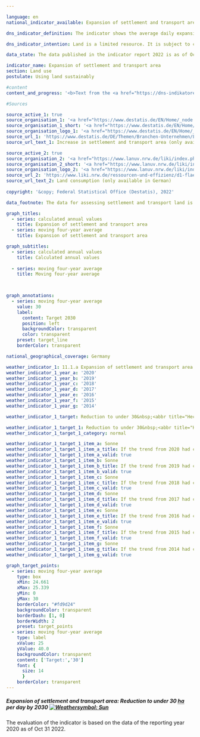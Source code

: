 ```yaml
---

language: en    
national_indicator_available: Expansion of settlement and transport area    

dns_indicator_definition: The indicator shows the average daily expansion of the area used for settlement and transport infrastructure in hectares per day.    

dns_indicator_intention: Land is a limited resource. It is subject to competition from various interests, including agriculture and forestry, settlement and transport, nature conservation, resource extraction and energy generation. The development of additional land for settlement and transport purposes is to be limited to an average of less than 30&nbsp;hectares per day by 2030. The goal is to establish a closed-loop land-use regime by 2050, meaning that, in net terms, no additional area will be developed for the purposes of settlement or transport.    

data_state: The data published in the indicator report 2022 is as of Oct 31 2022. The data shown on this platform is updated regularly, so that more current data may be available online than published in the <a href="https://dns-indikatoren.de/assets/publications/reports/en/2022.pdf">indicator report 2022</a>.    

indicator_name: Expansion of settlement and transport area    
section: Land use    
postulate: Using land sustainably    

#content     
content_and_progress: '<b>Text from the <a href="https://dns-indikatoren.de/assets/publications/reports/en/2021.pdf">Indicator Report 2021&nbsp;</a></b><br><br>Settlement and transport area should not be equated with sealed land. Settlement land includes areas used for residential building, industry and commerce, public facilities, recreational amenities or cemeteries. It also covers land used for surface or sub-surface mining. However, mining land is not counted in the calculations for this indicator, as it ends up being reclaimed for other uses in the long term (<abbr title="for example (exempli gratia)">e.g.</abbr> as renaturalised post-mining landscapes). Transport area is made up of four subcategories: road transport, rail, aviation and shipping. The indicator therefore refers not only to sealed areas but also to undeveloped and unsealed land. These include, for example, domestic gardens, parks and other green spaces. As calculated in the environmental economic accounts compiled by the Länder, the sealed share of their settlement and transport area is estimated at 45% on average (2017).<br><br>The indicator is derived from the area survey by type of actual use (official land-use statistics), which in turn is based on data from the official land register maintained by the Länder. Some areas of land have been reclassified in the official land register in recent years without any actual change in the way they are used. To balance out the effect this has on the statistics for any particular year, a four-year moving average is also shown, averaging out the year in question and the three preceding years. Moreover, the switch from the old to the new land-use classification system was completed in 2016, which affected the official land-use statistics such that the data for 2016&nbsp;are not directly comparable to those for previous years. It is for this reason that the overall indicator value for 2016&nbsp;is also not subdivided into types of settlement or transport use.<br><br>From 2000&nbsp;to 2018, 5,880&nbsp;<abbr title="Square kilometer">km²</abbr> of land was converted into settlement and transport area. This is equivalent to more than twice the area of Saarland. The majority, 84%, was converted into settlement land, while 16% went to accommodate transport infrastructure.<br><br>The four-year moving average of previously undeveloped areas newly converted to settlement or transport area continuously decreased throughout the time series, going from 129&nbsp;hectares per day in 2000&nbsp;down to 56&nbsp;hectares per day in 2018. Considered for each reporting year separately, the value for new settlement or transport area was lowest in 2016, at 51&nbsp;hectares per day. The figure has risen again since then, to 58&nbsp;hectares per day in 2018.<br><br>In 2018, the area of settlement or transport use amounted to 49,819&nbsp;<abbr title="Square kilometer">km²</abbr>, or 14% of the total area of Germany. The largest land types in Germany are agricultural land at 181,625&nbsp;<abbr title="Square kilometer">km²</abbr> (51%) followed by woodland at 106,546&nbsp;<abbr title="Square kilometer">km²</abbr> (30%).<br><br>Settlement and transport area grew by 565&nbsp;<abbr title="Square kilometer">km²</abbr> between 2016&nbsp;and 2018. Agricultural land shrank by 1,012&nbsp;<abbr title="Square kilometer">km²</abbr> during the same period, while woodland grew by 376&nbsp;<abbr title="Square kilometer">km²</abbr>. It can therefore be assumed that the increase in settlement and transport area was primarily at the expense of agricultural land.'    

#Sources    

source_active_1: true
source_organisation_1: '<a href="https://www.destatis.de/EN/Home/_node.html">Federal Statistical Office</a>'
source_organisation_1_short: '<a href="https://www.destatis.de/EN/Home/_node.html">Federal Statistical Office</a>'
source_organisation_logo_1: '<a href="https://www.destatis.de/EN/Home/_node.html"><img src="https://dnsUpgradeEnvironment.github.io/dns-indicators/public/OrgImgEn/destatis.png" alt="Federal Statistical Office" title=" Click here to visit the homepage of the organizationFederal Statistical Office" style="height:60px; width:148px; border: transparent"/></a>'
source_url_1: 'https://www.destatis.de/DE/Themen/Branchen-Unternehmen/Landwirtschaft-Forstwirtschaft-Fischerei/Flaechennutzung/Tabellen/anstieg-suv2.html'
source_url_text_1: Increase in settlement and transport area (only available in German)

source_active_2: true
source_organisation_2: '<a href="https://www.lanuv.nrw.de/liki/index.php">Länderinitiative Kernindikatoren</a>'
source_organisation_2_short: '<a href="https://www.lanuv.nrw.de/liki/index.php">Länderinitiative Kernindikatoren</a>'
source_organisation_logo_2: '<a href="https://www.lanuv.nrw.de/liki/index.php"><img src="https://dnsUpgradeEnvironment.github.io/dns-indicators/public/OrgImgEn/liki.png" alt="Länderinitiative Kernindikatoren" title=" Click here to visit the homepage of the organizationLänderinitiative Kernindikatoren" style="height:60px; width:148px; border: transparent"/></a>'
source_url_2: 'https://www.liki.nrw.de/ressourcen-und-effizienz/d1-flaechenverbrauch'
source_url_text_2: Land consumption (only available in German)
    
copyright: '&copy; Federal Statistical Office (Destatis), 2022'    

data_footnote: The data for assessing settlement and transport land is taken from the official survey of land. Since 2016, the survey has been based on <abbr title="Official land register information system">ALKIS</abbr>, the official land register information system. As a result, the possibilities of comparison with previous years  are limited and it is more difficult to calculate the extent of changes. The settlement and transport land covered after the switch largely encompasses the same categories of land use as before.    

graph_titles: 
  - series: calculated annual values
    title: Expansion of settlement and transport area
  - series: moving four-year average
    title: Expansion of settlement and transport area    

graph_subtitles: 
  - series: calculated annual values
    title: Calculated annual values
    
  - series: moving four-year average
    title: Moving four-year average
        


graph_annotations:
  - series: moving four-year average
    value: 30
    label:
      content: Target 2030
      position: left
      backgroundColor: transparent
      color: transparent
    preset: target_line
    borderColor: transparent        

national_geographical_coverage: Germany    

weather_indicator_1: 11.1.a Expansion of settlement and transport area in <abbr title="Hectare">ha</abbr> per day
weather_indicator_1_year_a: '2020'
weather_indicator_1_year_b: '2019'
weather_indicator_1_year_c: '2018'
weather_indicator_1_year_d: '2017'
weather_indicator_1_year_e: '2016'
weather_indicator_1_year_f: '2015'
weather_indicator_1_year_g: '2014'

weather_indicator_1_target: Reduction to under 30&nbsp;<abbr title="Hectare">ha</abbr> on average per day by 2030

weather_indicator_1_target_1: Reduction to under 30&nbsp;<abbr title="Hectare">ha</abbr> on average per day by 2030
weather_indicator_1_target_1_category: normal

weather_indicator_1_target_1_item_a: Sonne
weather_indicator_1_target_1_item_a_title: If the trend from 2020 had continued, the target value would have been reached or missed by less than 5% of the difference between the target value and the value at that time.
weather_indicator_1_target_1_item_a_valid: true
weather_indicator_1_target_1_item_b: Sonne
weather_indicator_1_target_1_item_b_title: If the trend from 2019 had continued, the target value would have been reached or missed by less than 5% of the difference between the target value and the value at that time.
weather_indicator_1_target_1_item_b_valid: true
weather_indicator_1_target_1_item_c: Sonne
weather_indicator_1_target_1_item_c_title: If the trend from 2018 had continued, the target value would have been reached or missed by less than 5% of the difference between the target value and the value at that time.
weather_indicator_1_target_1_item_c_valid: true
weather_indicator_1_target_1_item_d: Sonne
weather_indicator_1_target_1_item_d_title: If the trend from 2017 had continued, the target value would have been reached or missed by less than 5% of the difference between the target value and the value at that time.
weather_indicator_1_target_1_item_d_valid: true
weather_indicator_1_target_1_item_e: Sonne
weather_indicator_1_target_1_item_e_title: If the trend from 2016 had continued, the target value would have been reached or missed by less than 5% of the difference between the target value and the value at that time.
weather_indicator_1_target_1_item_e_valid: true
weather_indicator_1_target_1_item_f: Sonne
weather_indicator_1_target_1_item_f_title: If the trend from 2015 had continued, the target value would have been reached or missed by less than 5% of the difference between the target value and the value at that time.
weather_indicator_1_target_1_item_f_valid: true
weather_indicator_1_target_1_item_g: Sonne
weather_indicator_1_target_1_item_g_title: If the trend from 2014 had continued, the target value would have been reached or missed by less than 5% of the difference between the target value and the value at that time.
weather_indicator_1_target_1_item_g_valid: true    

graph_target_points:
  - series: moving four-year average
    type: box
    xMin: 24.661
    xMax: 25.339
    yMin: 0
    yMax: 30
    borderColor: "#fd9d24"
    backgroundColor: transparent
    borderDash: [1, 0]
    borderWidth: 2
    preset: target_points
  - series: moving four-year average
    type: label
    xValue: 25
    yValue: 40.0
    backgroundColor: transparent
    content: ['Target:','30']
    font: {
      size: 14
      }
    borderColor: transparent    
---
```



<div>
  <div class="my-header">
    <h5>Expansion of settlement and transport area: Reduction to under 30&nbsp;<abbr title="Hectare">ha</abbr> per day by 2030
      <a href="https://dnsUpgradeEnvironment.github.io/dns-indicators/en/status"><img src="https://g205sdgs.github.io/sdg-indicators/public/Wettersymbole/Sonne.png" title="If the trend from 2020 (Data as of Oct 31 2022) had continued, the target value would have been reached or missed by less than 5% of the difference between the target value and the value at that time." alt="Weathersymbol: Sun"/>
      </a>
    </h5>
  </div>
</div>
<div class="my-header-note">The evaluation of the indicator is based on the data of the reporting year 2020 as of Oct 31 2022.
</div>